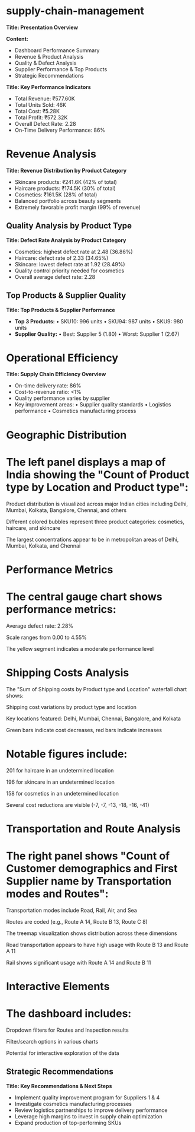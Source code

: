 # supply-chain-management

**Title: Presentation Overview**

**Content:**
- Dashboard Performance Summary
- Revenue & Product Analysis
- Quality & Defect Analysis
- Supplier Performance & Top Products
- Strategic Recommendations

**Title: Key Performance Indicators**

- Total Revenue: ₹577.60K
- Total Units Sold: 46K
- Total Cost: ₹5.28K
- Total Profit: ₹572.32K
- Overall Defect Rate: 2.28
- On-Time Delivery Performance: 86%


# Revenue Analysis
**Title: Revenue Distribution by Product Category**

- Skincare products: ₹241.6K (42% of total)
- Haircare products: ₹174.5K (30% of total)
- Cosmetics: ₹161.5K (28% of total)
- Balanced portfolio across beauty segments
- Extremely favorable profit margin (99% of revenue)


## Quality Analysis by Product Type
**Title: Defect Rate Analysis by Product Category**

- Cosmetics: highest defect rate at 2.48 (36.86%)
- Haircare: defect rate of 2.33 (34.65%)
- Skincare: lowest defect rate at 1.92 (28.49%)
- Quality control priority needed for cosmetics
- Overall average defect rate: 2.28

## Top Products & Supplier Quality
**Title: Top Products & Supplier Performance**

- **Top 3 Products:**
  • SKU10: 996 units
  • SKU94: 987 units
  • SKU9: 980 units
- **Supplier Quality:**
  • Best: Supplier 5 (1.80)
  • Worst: Supplier 1 (2.67)

# Operational Efficiency
**Title: Supply Chain Efficiency Overview**

- On-time delivery rate: 86%
- Cost-to-revenue ratio: <1%
- Quality performance varies by supplier
- Key improvement areas:
  • Supplier quality standards
  • Logistics performance
  • Cosmetics manufacturing process

 # Geographic Distribution
# The left panel displays a map of India showing the "Count of Product type by Location and Product type":

Product distribution is visualized across major Indian cities including Delhi, Mumbai, Kolkata, Bangalore, Chennai, and others

Different colored bubbles represent three product categories: cosmetics, haircare, and skincare

The largest concentrations appear to be in metropolitan areas of Delhi, Mumbai, Kolkata, and Chennai

# Performance Metrics
# The central gauge chart shows performance metrics:

Average defect rate: 2.28%

Scale ranges from 0.00 to 4.55%

The yellow segment indicates a moderate performance level

# Shipping Costs Analysis
The "Sum of Shipping costs by Product type and Location" waterfall chart shows:

Shipping cost variations by product type and location

Key locations featured: Delhi, Mumbai, Chennai, Bangalore, and Kolkata

Green bars indicate cost decreases, red bars indicate increases

# Notable figures include:

201 for haircare in an undetermined location

196 for skincare in an undetermined location

158 for cosmetics in an undetermined location

Several cost reductions are visible (-7, -7, -13, -18, -16, -41)

# Transportation and Route Analysis
# The right panel shows "Count of Customer demographics and First Supplier name by Transportation modes and Routes":

Transportation modes include Road, Rail, Air, and Sea

Routes are coded (e.g., Route A 14, Route B 13, Route C 8)

The treemap visualization shows distribution across these dimensions

Road transportation appears to have high usage with Route B 13 and Route A 11

Rail shows significant usage with Route A 14 and Route B 11

# Interactive Elements
# The dashboard includes:

Dropdown filters for Routes and Inspection results

Filter/search options in various charts

Potential for interactive exploration of the data

##  Strategic Recommendations
**Title: Key Recommendations & Next Steps**

- Implement quality improvement program for Suppliers 1 & 4
- Investigate cosmetics manufacturing processes
- Review logistics partnerships to improve delivery performance
- Leverage high margins to invest in supply chain optimization
- Expand production of top-performing SKUs
